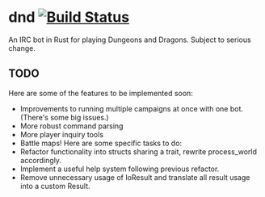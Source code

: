 # dnd [![Build Status](https://travis-ci.org/aaronweiss74/dnd.svg?branch=master)](https://travis-ci.org/aaronweiss74/dnd) #
An IRC bot in Rust for playing Dungeons and Dragons. Subject to serious change.

## TODO ##
Here are some of the features to be implemented soon:
* Improvements to running multiple campaigns at once with one bot. (There's some big issues.)
* More robust command parsing
* More player inquiry tools
* Battle maps!
Here are some specific tasks to do:
* Refactor functionality into structs sharing a trait, rewrite process_world accordingly.
* Implement a useful help system following previous refactor.
* Remove unnecessary usage of IoResult and translate all result usage into a custom Result.
